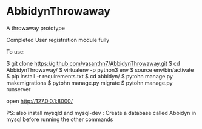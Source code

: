 # AbbidynThrowaway
A throwaway prototype

Completed User registration module fully

To use:

$ git clone https://github.com/vasanthn7/AbbidynThrowaway.git
$ cd AbbidynThrowaway/
$ virtualenv -p python3 env
$ source env/bin/activate
$ pip install -r requirements.txt
$ cd abbidyn/
$ pytohn manage.py makemigrations
$ pytohn manage.py migrate
$ pytohn manage.py runserver

open http://127.0.0.1:8000/

PS: also install mysqld and mysql-dev
  : Create a database called Abbidyn in mysql before running the other commands

